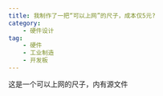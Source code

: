 ```yaml
---
title: 我制作了一把“可以上网”的尺子，成本仅5元?
category:
    - 硬件设计
tag:
    - 硬件
    - 工业制造
    - 开发板
---
```

这是一个可以上网的尺子，内有源文件
<!-- more -->
